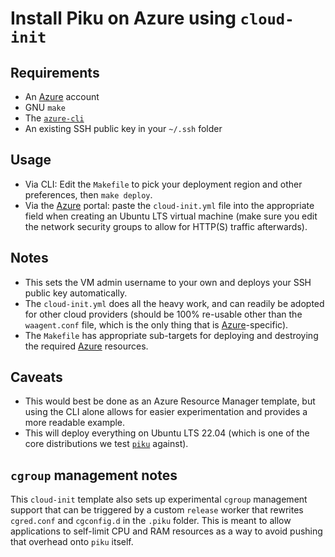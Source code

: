 # Install Piku on Azure using `cloud-init`

## Requirements

* An [Azure][az] account
* GNU `make`
* The [`azure-cli`][azcli]
* An existing SSH public key in your `~/.ssh` folder 

## Usage

* Via CLI: Edit the `Makefile` to pick your deployment region and other preferences, then `make deploy`.
* Via the [Azure][az] portal: paste the `cloud-init.yml` file into the appropriate field when creating an Ubuntu LTS virtual machine (make sure you edit the network security groups to allow for HTTP(S) traffic afterwards).

## Notes

* This sets the VM admin username to your own and deploys your SSH public key automatically.
* The `cloud-init.yml` does all the heavy work, and can readily be adopted for other cloud providers (should be 100% re-usable other than the `waagent.conf` file, which is the only thing that is [Azure][az]-specific).
* The `Makefile` has appropriate sub-targets for deploying and destroying the required [Azure][az] resources.

## Caveats

* This would best be done as an Azure Resource Manager template, but using the CLI alone allows for easier experimentation and provides a more readable example.
* This will deploy everything on Ubuntu LTS 22.04 (which is one of the core distributions we test [`piku`][piku] against).

## `cgroup` management notes

This `cloud-init` template also sets up experimental `cgroup` management support that can be triggered by a custom `release` worker that rewrites `cgred.conf` and `cgconfig.d` in the `.piku` folder. This is meant to allow applications to self-limit CPU and RAM resources as a way to avoid pushing that overhead onto `piku` itself.

[az]: http://azure.microsoft.com/
[azcli]: https://docs.microsoft.com/en-us/cli/azure/install-azure-cli
[piku]: https://github.com/piku
[ci]: https://cloudinit.readthedocs.io
